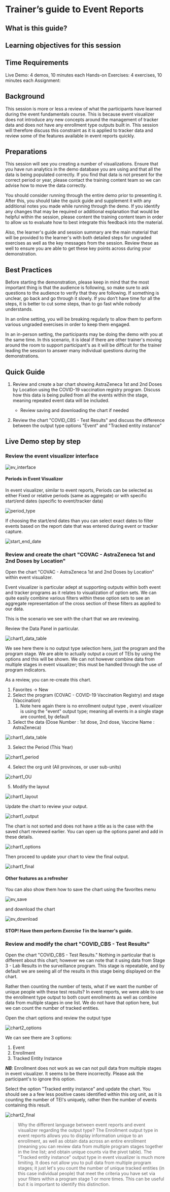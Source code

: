 # Trainer’s guide to Event Reports

## What is this guide?


## Learning objectives for this session

## Time Requirements

Live Demo: 4 demos, 10 minutes each
Hands-on Exercises: 4 exercises, 10 minutes each
Assignment: 


## Background

This session is more or less a review of what the participants have learned during the event fundamentals course. This is because event visualizer does not introduce any new concepts around the management of tracker data and does not have any enrollment type outputs built in. This session will therefore discuss this constraint as it is applied to tracker data and review some of the features available in event reports quickly.

## Preparations

This session will see you creating a number of visualizations. Ensure that you have run analytics in the demo database you are using and that all the data is being populated correctly. If you find that data is not present for the correct period or year, please contact the training content team so we can advise how to move the data correctly.

You should consider running through the entire demo prior to presenting it. After this, you should take the quick guide and supplement it with any additional notes you made while running through the demo. If you identify any changes that may be required or additional explanation that would be helpful within the session, please content the training content team in order to allow us to evaluate how to best integrate this feedback into the material.

Also, the learner's guide and session summary are the main material that will be provided to the learner's with both detailed steps for ungraded exercises as well as the key messages from the session. Review these as well to ensure you are able to get these key points across during your demonstration.

## Best Practices

Before starting the demonstration, please keep in mind that the most important thing is that the audience is following, so make sure to ask questions to the audience to verify that they are following. If something is unclear, go back and go through it slowly. If you don’t have time for all the steps, it is better to cut some steps, than to go fast while nobody understands.

In an online setting, you will be breaking regularly to allow them to perform various ungraded exercises in order to keep them engaged.

In an in-person setting, the participants may be doing the demo with you at the same time. In this scenario, it is ideal if there are other trainer's moving around the room to support participant's as it will be difficult for the trainer leading the session to answer many individual questions during the demonstrations. 

## Quick Guide

1. Review and create a bar chart showing AstraZeneca 1st and 2nd Doses by Location using the COVID-19 vaccination registry program. Discuss how this data is being pulled from all the events within the stage, meaning repeated event data will be included.
   - Review saving and downloading the chart if needed

2. Review the chart "COVID_CBS - Test Results" and discuss the difference between the output type options "Event" and "Tracked entity instance"

## Live Demo step by step

### Review the event visualizer interface

![ev_interface](resources/images/event_visualizer/ev_interface.png)

#### Periods in Event Visualizer

In event visualizer, similar to event reports, Periods can be selected as either Fixed or relative periods (same as aggregate) or with specific start/end dates (specific to event/tracker data)

![period_type](resources/images/event_reports/period_type.png)

If choosing the start/end dates than you can select exact dates to filter events based on the report date that was entered during event or tracker capture.

![start_end_date](resources/images/event_reports/start_end_dates.png)

### Review and create the chart "COVAC - AstraZeneca 1st and 2nd Doses by Location"

Open the chart "COVAC - AstraZeneca 1st and 2nd Doses by Location" within event visualizer.

Event visualizer is particular adept at supporting outputs within both event and tracker programs as it relates to visualization of option sets. We can quite easily combine various filters within these option sets to see an aggregate representation of the cross section of these filters as applied to our data.

This is the scenario we see with the chart that we are reviewing.

Review the Data Panel in particular.

![chart1_data_table](resources/images/event_visualizer/ev_chart1_data_table.png)

We see here there is no output type selection here, just the program and the program stage. We are able to actually output a count of TEIs by using the options and this will be shown. We can not however combine data from multiple stages in event visualizer; this must be handled through the use of program indicators.

As a review, you can re-create this chart. 

1. Favorites -> New
2. Select the program (COVAC - COVID-19 Vaccination Registry) and stage (Vaccination)
   1. Note here again there is no enrollment output type , event visualizer is using the "event" output type; meaning all events in a single stage are counted, by default
3. Select the data (Dose Number : 1st dose, 2nd dose, Vaccine Name : AstraZeneca)

![chart1_data_table](resources/images/event_visualizer/ev_chart1_data_table.png)

3. Select the Period (This Year)

![chart1_period](resources/images/event_visualizer/chart1_period.png)

4. Select the org unit (All provinces, or user sub-units)

![chart1_OU](resources/images/event_visualizer/chart1_OU.png)

5. Modify the layout

![chart1_layout](resources/images/event_visualizer/chart1_layout.png)

Update the chart to review your output.

![chart1_output](resources/images/event_visualizer/chart1_initial_output.png)

The chart is not sorted and does not have a title as is the case with the saved chart reviewed earlier. You can open up the options panel and add in these details.

![chart1_options](resources/images/event_visualizer/chart1_options.png)

Then proceed to update your chart to view the final output. 

![chart1_final](resources/images/event_visualizer/chart1_final_output.png)

#### Other features as a refresher

You can also show them how to save the chart using the favorites menu

![ev_save](resources/images/event_visualizer/ev_save_menu.png) 

and download the chart

![ev_download](resources/images/event_visualizer/ev_download_menu.png)

#### STOP! Have them perform *Exercise 1* in the learner's guide.

### Review and modify the chart "COVID_CBS - Test Results"

Open the chart "COVID_CBS - Test Results." Nothing in particular that is different about this chart; however we can note that it using data from Stage 3 - Lab Results in the surveillance program. This stage is repeatable, and by default we are seeing all of the results in this stage being displayed on the chart. 

Rather then counting the number of tests, what if we want the number of unique people with these test results? In event reports, we were able to use the enrollment type output to both count enrollments as well as combine data from multiple stages in one list. We do not have that option here, but we can count the number of tracked entities.

Open the chart options and review the output type

![chart2_options](resources/images/event_visualizer/chart2_options.png)

We can see there are 3 options:
1. Event
2. Enrollment
3. Tracked Entity Instance

***NB***: Enrollment does not work as we can not pull data from multiple stages in event visualizer. It seems to be there incorrectly. Please ask the participant's to ignore this option.

Select the option "Tracked entity instance" and update the chart. You should see a a few less positive cases identified within this org unit, as it is counting the number of TEI's uniquely, rather then the number of events containing this result. 

![chart2_final](resources/images/event_visualizer/chart2_final_output.png)

> Why the different language between event reports and event visualizer regarding the output type? The Enrollment output type in event reports allows you to display information unique to an enrollment, as well as obtain data across an entire enrollment (meaning you can review data from multiple program stages together in the line list; and obtain unique counts via the pivot table). The "Tracked entity instance" output type in event visualizer is much more limiting. It does not allow you to pull data from multiple program stages; it just let's you count the number of unique tracked entities (in this case individual people) that meet the criteria you have set via your filters within a program stage 1 or more times. This can be useful but it is important to identify this distinction.